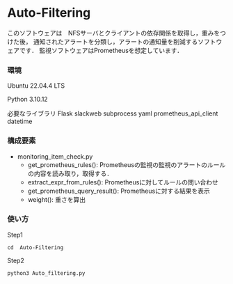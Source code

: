 # Auto-Filtering
このソフトウェアは　NFSサーバとクライアントの依存関係を取得し，重みをつけた後，
通知されたアラートを分類し，アラートの通知量を削減するソフトウェアです．
監視ソフトウェアはPrometheusを想定しています．

### 環境
Ubuntu 22.04.4 LTS

Python 3.10.12

必要なライブラリ
Flask
slackweb
subprocess
yaml
prometheus_api_client
datetime


### 構成要素

- monitoring_item_check.py
  - get_prometheus_rules(): Prometheusの監視の監視のアラートのルールの内容を読み取り，取得する．
  - extract_expr_from_rules(): Prometheusに対してルールの問い合わせ
  - get_prometheus_query_result(): Prometheusに対する結果を表示
  - weight(): 重さを算出






### 使い方
Step1
```
cd  Auto-Filtering
```

Step2
```
python3 Auto_filtering.py 
```



